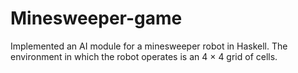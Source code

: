 # Minesweeper-game

Implemented an AI module for a minesweeper robot in Haskell. The environment in which the robot operates is an 4 × 4 grid of cells.
